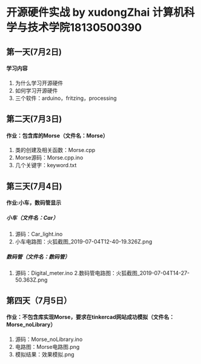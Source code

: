 # 开源硬件实战 by xudongZhai  计算机科学与技术学院18130500390

## 第一天(7月2日)
#### 学习内容
1. 为什么学习开源硬件
2. 如何学习开源硬件
3. 三个软件：arduino，fritzing，processing

## 第二天(7月3日)
#### 作业：包含库的Morse（文件名：Morse）
1. 类的创建及相关函数：Morse.cpp
2. Morse源码：Morse.cpp.ino
3. 几个关键字：keyword.txt

## 第三天(7月4日)
#### 作业:小车，数码管显示
##### 小车（文件名：Car）
1. 源码：Car_light.ino
2. 小车电路图：火狐截图_2019-07-04T12-40-19.326Z.png

##### 数码管（文件名：数码管）
1. 源码：Digital_meter.ino
2.数码管电路图：火狐截图_2019-07-04T14-27-50.363Z.png

## 第四天（7月5日）
#### 作业：不包含库实现Morse，要求在tinkercad网站成功模拟（文件名：Morse_noLibrary）
1. 源码：Morse_noLibrary.ino
2. 电路图：Morse电路图.png
3. 模拟结果：效果模拟.png

